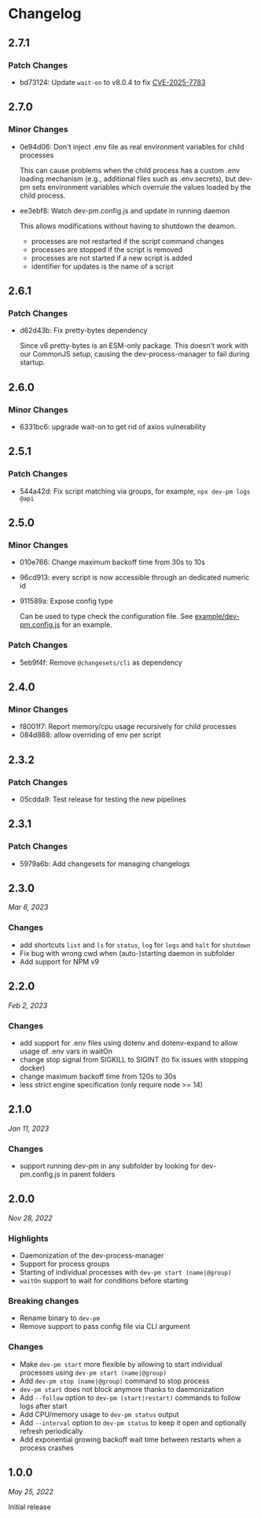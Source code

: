# Changelog

## 2.7.1

### Patch Changes

-   bd73124: Update `wait-on` to v8.0.4 to fix [CVE-2025-7783](https://github.com/advisories/GHSA-fjxv-7rqg-78g4)

## 2.7.0

### Minor Changes

-   0e94d06: Don't inject .env file as real environment variables for child processes

    This can cause problems when the child process has a custom .env loading mechanism (e.g., additional files such as .env.secrets), but dev-pm sets environment variables which overrule the values loaded by the child process.

-   ee3ebf8: Watch dev-pm.config.js and update in running daemon

    This allows modifications without having to shutdown the deamon.

    -   processes are not restarted if the script command changes
    -   processes are stopped if the script is removed
    -   processes are not started if a new script is added
    -   identifier for updates is the name of a script

## 2.6.1

### Patch Changes

-   d62d43b: Fix pretty-bytes dependency

    Since v6 pretty-bytes is an ESM-only package.
    This doesn't work with our CommonJS setup, causing the dev-process-manager to fail during startup.

## 2.6.0

### Minor Changes

-   6331bc6: upgrade wait-on to get rid of axios vulnerability

## 2.5.1

### Patch Changes

-   544a42d: Fix script matching via groups, for example, `npx dev-pm logs @api`

## 2.5.0

### Minor Changes

-   010e766: Change maximum backoff time from 30s to 10s
-   96cd913: every script is now accessible through an dedicated numeric id
-   911589a: Expose config type

    Can be used to type check the configuration file. See [example/dev-pm.config.js](example/dev-pm.config.js) for an example.

### Patch Changes

-   5eb9f4f: Remove `@changesets/cli` as dependency

## 2.4.0

### Minor Changes

-   f8001f7: Report memory/cpu usage recursively for child processes
-   084d868: allow overriding of env per script

## 2.3.2

### Patch Changes

-   05cdda9: Test release for testing the new pipelines

## 2.3.1

### Patch Changes

-   5979a6b: Add changesets for managing changelogs

## 2.3.0

_Mar 6, 2023_

### Changes

-   add shortcuts `list` and `ls` for `status`, `log` for `logs` and `halt` for `shutdown`
-   Fix bug with wrong cwd when (auto-)starting daemon in subfolder
-   Add support for NPM v9

## 2.2.0

_Feb 2, 2023_

### Changes

-   add support for .env files using dotenv and dotenv-expand to allow usage of .env vars in waitOn
-   change stop signal from SIGKILL to SIGINT (to fix issues with stopping docker)
-   change maximum backoff time from 120s to 30s
-   less strict engine specification (only require node >= 14)

## 2.1.0

_Jan 11, 2023_

### Changes

-   support running dev-pm in any subfolder by looking for dev-pm.config.js in parent folders

## 2.0.0

_Nov 28, 2022_

### Highlights

-   Daemonization of the dev-process-manager
-   Support for process groups
-   Starting of individual processes with `dev-pm start (name|@group)`
-   `waitOn` support to wait for conditions before starting

### Breaking changes

-   Rename binary to `dev-pm`
-   Remove support to pass config file via CLI argument

### Changes

-   Make `dev-pm start` more flexible by allowing to start individual processes using `dev-pm start (name|@group)`
-   Add `dev-pm stop (name|@group)` command to stop process
-   `dev-pm start` does not block anymore thanks to daemonization
-   Add `--follow` option to `dev-pm (start|restart)` commands to follow logs after start
-   Add CPU/memory usage to `dev-pm status` output
-   Add `--interval` option to `dev-pm status` to keep it open and optionally refresh periodically
-   Add exponential growing backoff wait time between restarts when a process crashes

## 1.0.0

_May 25, 2022_

Initial release
